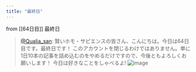 ```yaml
---
title: "最終日"
---
```


from [[64日目]]
最終日
> [@Qualia_san](https://twitter.com/Qualia_san/status/1608479154395320322?s=20&t=OF6GRXBBor7a3xav-d8OTA): 賢いホモ・サピエンスの皆さん、こんにちは。今日は64日目です。最終日です！
> このアカウントを閉じるわけではありません。単に1日10本の記事を詰め込むのをやめるだけですので、今後ともよろしくお願いします！
> 今日は好きなことをしゃべるよ!
> ![image](https://pbs.twimg.com/media/FlJ2MqKaAAAREmQ.png)


